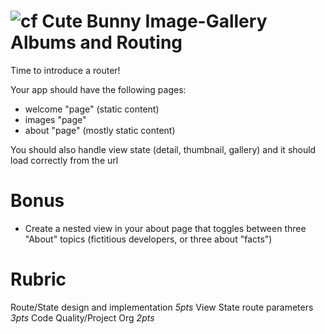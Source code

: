 ![cf](http://i.imgur.com/7v5ASc8.png) Cute Bunny Image-Gallery Albums and Routing
===

Time to introduce a router!

Your app should have the following pages:

* welcome "page" (static content)
* images "page"
* about "page" (mostly static content)

You should also handle view state (detail, thumbnail, gallery) and it should load correctly
from the url

# Bonus

* Create a nested view in your about page that toggles between three "About"
topics (fictitious developers, or three about "facts")

# Rubric
Route/State design and implementation *5pts*
View State route parameters *3pts*
Code Quality/Project Org *2pts*
